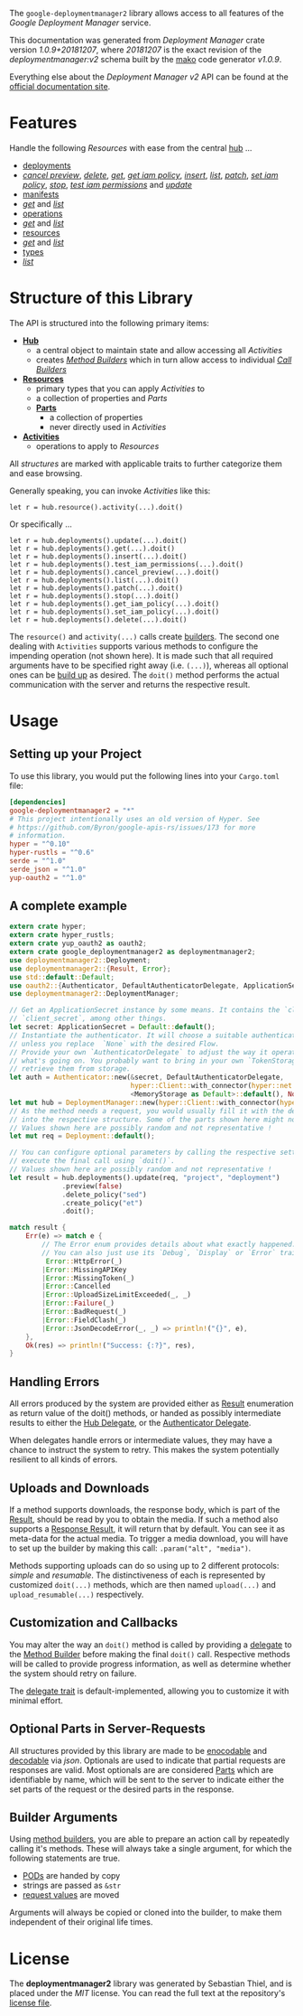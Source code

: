 <!---
DO NOT EDIT !
This file was generated automatically from 'src/mako/api/README.md.mako'
DO NOT EDIT !
-->
The `google-deploymentmanager2` library allows access to all features of the *Google Deployment Manager* service.

This documentation was generated from *Deployment Manager* crate version *1.0.9+20181207*, where *20181207* is the exact revision of the *deploymentmanager:v2* schema built by the [mako](http://www.makotemplates.org/) code generator *v1.0.9*.

Everything else about the *Deployment Manager* *v2* API can be found at the
[official documentation site](https://cloud.google.com/deployment-manager/).
# Features

Handle the following *Resources* with ease from the central [hub](https://docs.rs/google-deploymentmanager2/1.0.9+20181207/google_deploymentmanager2/struct.DeploymentManager.html) ... 

* [deployments](https://docs.rs/google-deploymentmanager2/1.0.9+20181207/google_deploymentmanager2/struct.Deployment.html)
 * [*cancel preview*](https://docs.rs/google-deploymentmanager2/1.0.9+20181207/google_deploymentmanager2/struct.DeploymentCancelPreviewCall.html), [*delete*](https://docs.rs/google-deploymentmanager2/1.0.9+20181207/google_deploymentmanager2/struct.DeploymentDeleteCall.html), [*get*](https://docs.rs/google-deploymentmanager2/1.0.9+20181207/google_deploymentmanager2/struct.DeploymentGetCall.html), [*get iam policy*](https://docs.rs/google-deploymentmanager2/1.0.9+20181207/google_deploymentmanager2/struct.DeploymentGetIamPolicyCall.html), [*insert*](https://docs.rs/google-deploymentmanager2/1.0.9+20181207/google_deploymentmanager2/struct.DeploymentInsertCall.html), [*list*](https://docs.rs/google-deploymentmanager2/1.0.9+20181207/google_deploymentmanager2/struct.DeploymentListCall.html), [*patch*](https://docs.rs/google-deploymentmanager2/1.0.9+20181207/google_deploymentmanager2/struct.DeploymentPatchCall.html), [*set iam policy*](https://docs.rs/google-deploymentmanager2/1.0.9+20181207/google_deploymentmanager2/struct.DeploymentSetIamPolicyCall.html), [*stop*](https://docs.rs/google-deploymentmanager2/1.0.9+20181207/google_deploymentmanager2/struct.DeploymentStopCall.html), [*test iam permissions*](https://docs.rs/google-deploymentmanager2/1.0.9+20181207/google_deploymentmanager2/struct.DeploymentTestIamPermissionCall.html) and [*update*](https://docs.rs/google-deploymentmanager2/1.0.9+20181207/google_deploymentmanager2/struct.DeploymentUpdateCall.html)
* [manifests](https://docs.rs/google-deploymentmanager2/1.0.9+20181207/google_deploymentmanager2/struct.Manifest.html)
 * [*get*](https://docs.rs/google-deploymentmanager2/1.0.9+20181207/google_deploymentmanager2/struct.ManifestGetCall.html) and [*list*](https://docs.rs/google-deploymentmanager2/1.0.9+20181207/google_deploymentmanager2/struct.ManifestListCall.html)
* [operations](https://docs.rs/google-deploymentmanager2/1.0.9+20181207/google_deploymentmanager2/struct.Operation.html)
 * [*get*](https://docs.rs/google-deploymentmanager2/1.0.9+20181207/google_deploymentmanager2/struct.OperationGetCall.html) and [*list*](https://docs.rs/google-deploymentmanager2/1.0.9+20181207/google_deploymentmanager2/struct.OperationListCall.html)
* [resources](https://docs.rs/google-deploymentmanager2/1.0.9+20181207/google_deploymentmanager2/struct.ResourceType.html)
 * [*get*](https://docs.rs/google-deploymentmanager2/1.0.9+20181207/google_deploymentmanager2/struct.ResourceGetCall.html) and [*list*](https://docs.rs/google-deploymentmanager2/1.0.9+20181207/google_deploymentmanager2/struct.ResourceListCall.html)
* [types](https://docs.rs/google-deploymentmanager2/1.0.9+20181207/google_deploymentmanager2/struct.Type.html)
 * [*list*](https://docs.rs/google-deploymentmanager2/1.0.9+20181207/google_deploymentmanager2/struct.TypeListCall.html)




# Structure of this Library

The API is structured into the following primary items:

* **[Hub](https://docs.rs/google-deploymentmanager2/1.0.9+20181207/google_deploymentmanager2/struct.DeploymentManager.html)**
    * a central object to maintain state and allow accessing all *Activities*
    * creates [*Method Builders*](https://docs.rs/google-deploymentmanager2/1.0.9+20181207/google_deploymentmanager2/trait.MethodsBuilder.html) which in turn
      allow access to individual [*Call Builders*](https://docs.rs/google-deploymentmanager2/1.0.9+20181207/google_deploymentmanager2/trait.CallBuilder.html)
* **[Resources](https://docs.rs/google-deploymentmanager2/1.0.9+20181207/google_deploymentmanager2/trait.Resource.html)**
    * primary types that you can apply *Activities* to
    * a collection of properties and *Parts*
    * **[Parts](https://docs.rs/google-deploymentmanager2/1.0.9+20181207/google_deploymentmanager2/trait.Part.html)**
        * a collection of properties
        * never directly used in *Activities*
* **[Activities](https://docs.rs/google-deploymentmanager2/1.0.9+20181207/google_deploymentmanager2/trait.CallBuilder.html)**
    * operations to apply to *Resources*

All *structures* are marked with applicable traits to further categorize them and ease browsing.

Generally speaking, you can invoke *Activities* like this:

```Rust,ignore
let r = hub.resource().activity(...).doit()
```

Or specifically ...

```ignore
let r = hub.deployments().update(...).doit()
let r = hub.deployments().get(...).doit()
let r = hub.deployments().insert(...).doit()
let r = hub.deployments().test_iam_permissions(...).doit()
let r = hub.deployments().cancel_preview(...).doit()
let r = hub.deployments().list(...).doit()
let r = hub.deployments().patch(...).doit()
let r = hub.deployments().stop(...).doit()
let r = hub.deployments().get_iam_policy(...).doit()
let r = hub.deployments().set_iam_policy(...).doit()
let r = hub.deployments().delete(...).doit()
```

The `resource()` and `activity(...)` calls create [builders][builder-pattern]. The second one dealing with `Activities` 
supports various methods to configure the impending operation (not shown here). It is made such that all required arguments have to be 
specified right away (i.e. `(...)`), whereas all optional ones can be [build up][builder-pattern] as desired.
The `doit()` method performs the actual communication with the server and returns the respective result.

# Usage

## Setting up your Project

To use this library, you would put the following lines into your `Cargo.toml` file:

```toml
[dependencies]
google-deploymentmanager2 = "*"
# This project intentionally uses an old version of Hyper. See
# https://github.com/Byron/google-apis-rs/issues/173 for more
# information.
hyper = "^0.10"
hyper-rustls = "^0.6"
serde = "^1.0"
serde_json = "^1.0"
yup-oauth2 = "^1.0"
```

## A complete example

```Rust
extern crate hyper;
extern crate hyper_rustls;
extern crate yup_oauth2 as oauth2;
extern crate google_deploymentmanager2 as deploymentmanager2;
use deploymentmanager2::Deployment;
use deploymentmanager2::{Result, Error};
use std::default::Default;
use oauth2::{Authenticator, DefaultAuthenticatorDelegate, ApplicationSecret, MemoryStorage};
use deploymentmanager2::DeploymentManager;

// Get an ApplicationSecret instance by some means. It contains the `client_id` and 
// `client_secret`, among other things.
let secret: ApplicationSecret = Default::default();
// Instantiate the authenticator. It will choose a suitable authentication flow for you, 
// unless you replace  `None` with the desired Flow.
// Provide your own `AuthenticatorDelegate` to adjust the way it operates and get feedback about 
// what's going on. You probably want to bring in your own `TokenStorage` to persist tokens and
// retrieve them from storage.
let auth = Authenticator::new(&secret, DefaultAuthenticatorDelegate,
                              hyper::Client::with_connector(hyper::net::HttpsConnector::new(hyper_rustls::TlsClient::new())),
                              <MemoryStorage as Default>::default(), None);
let mut hub = DeploymentManager::new(hyper::Client::with_connector(hyper::net::HttpsConnector::new(hyper_rustls::TlsClient::new())), auth);
// As the method needs a request, you would usually fill it with the desired information
// into the respective structure. Some of the parts shown here might not be applicable !
// Values shown here are possibly random and not representative !
let mut req = Deployment::default();

// You can configure optional parameters by calling the respective setters at will, and
// execute the final call using `doit()`.
// Values shown here are possibly random and not representative !
let result = hub.deployments().update(req, "project", "deployment")
             .preview(false)
             .delete_policy("sed")
             .create_policy("et")
             .doit();

match result {
    Err(e) => match e {
        // The Error enum provides details about what exactly happened.
        // You can also just use its `Debug`, `Display` or `Error` traits
         Error::HttpError(_)
        |Error::MissingAPIKey
        |Error::MissingToken(_)
        |Error::Cancelled
        |Error::UploadSizeLimitExceeded(_, _)
        |Error::Failure(_)
        |Error::BadRequest(_)
        |Error::FieldClash(_)
        |Error::JsonDecodeError(_, _) => println!("{}", e),
    },
    Ok(res) => println!("Success: {:?}", res),
}

```
## Handling Errors

All errors produced by the system are provided either as [Result](https://docs.rs/google-deploymentmanager2/1.0.9+20181207/google_deploymentmanager2/enum.Result.html) enumeration as return value of 
the doit() methods, or handed as possibly intermediate results to either the 
[Hub Delegate](https://docs.rs/google-deploymentmanager2/1.0.9+20181207/google_deploymentmanager2/trait.Delegate.html), or the [Authenticator Delegate](https://docs.rs/yup-oauth2/*/yup_oauth2/trait.AuthenticatorDelegate.html).

When delegates handle errors or intermediate values, they may have a chance to instruct the system to retry. This 
makes the system potentially resilient to all kinds of errors.

## Uploads and Downloads
If a method supports downloads, the response body, which is part of the [Result](https://docs.rs/google-deploymentmanager2/1.0.9+20181207/google_deploymentmanager2/enum.Result.html), should be
read by you to obtain the media.
If such a method also supports a [Response Result](https://docs.rs/google-deploymentmanager2/1.0.9+20181207/google_deploymentmanager2/trait.ResponseResult.html), it will return that by default.
You can see it as meta-data for the actual media. To trigger a media download, you will have to set up the builder by making
this call: `.param("alt", "media")`.

Methods supporting uploads can do so using up to 2 different protocols: 
*simple* and *resumable*. The distinctiveness of each is represented by customized 
`doit(...)` methods, which are then named `upload(...)` and `upload_resumable(...)` respectively.

## Customization and Callbacks

You may alter the way an `doit()` method is called by providing a [delegate](https://docs.rs/google-deploymentmanager2/1.0.9+20181207/google_deploymentmanager2/trait.Delegate.html) to the 
[Method Builder](https://docs.rs/google-deploymentmanager2/1.0.9+20181207/google_deploymentmanager2/trait.CallBuilder.html) before making the final `doit()` call. 
Respective methods will be called to provide progress information, as well as determine whether the system should 
retry on failure.

The [delegate trait](https://docs.rs/google-deploymentmanager2/1.0.9+20181207/google_deploymentmanager2/trait.Delegate.html) is default-implemented, allowing you to customize it with minimal effort.

## Optional Parts in Server-Requests

All structures provided by this library are made to be [enocodable](https://docs.rs/google-deploymentmanager2/1.0.9+20181207/google_deploymentmanager2/trait.RequestValue.html) and 
[decodable](https://docs.rs/google-deploymentmanager2/1.0.9+20181207/google_deploymentmanager2/trait.ResponseResult.html) via *json*. Optionals are used to indicate that partial requests are responses 
are valid.
Most optionals are are considered [Parts](https://docs.rs/google-deploymentmanager2/1.0.9+20181207/google_deploymentmanager2/trait.Part.html) which are identifiable by name, which will be sent to 
the server to indicate either the set parts of the request or the desired parts in the response.

## Builder Arguments

Using [method builders](https://docs.rs/google-deploymentmanager2/1.0.9+20181207/google_deploymentmanager2/trait.CallBuilder.html), you are able to prepare an action call by repeatedly calling it's methods.
These will always take a single argument, for which the following statements are true.

* [PODs][wiki-pod] are handed by copy
* strings are passed as `&str`
* [request values](https://docs.rs/google-deploymentmanager2/1.0.9+20181207/google_deploymentmanager2/trait.RequestValue.html) are moved

Arguments will always be copied or cloned into the builder, to make them independent of their original life times.

[wiki-pod]: http://en.wikipedia.org/wiki/Plain_old_data_structure
[builder-pattern]: http://en.wikipedia.org/wiki/Builder_pattern
[google-go-api]: https://github.com/google/google-api-go-client

# License
The **deploymentmanager2** library was generated by Sebastian Thiel, and is placed 
under the *MIT* license.
You can read the full text at the repository's [license file][repo-license].

[repo-license]: https://github.com/Byron/google-apis-rsblob/master/LICENSE.md
